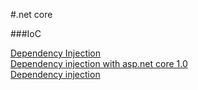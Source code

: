 #.net core

###IoC

[Dependency Injection](https://csharp.christiannagel.com/2016/06/04/dependencyinjection/)  
[Dependency injection with asp.net core 1.0](http://www.codeguru.com/csharp/.net/net_asp/dependency-injection-with-asp.net-core-1.0.html)  
[Dependency injection](https://www.youtube.com/watch?v=7NZpYRMosDg)  
